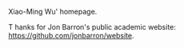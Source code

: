 Xiao-Ming Wu' homepage.

T
hanks for Jon Barron's public academic website: https://github.com/jonbarron/website.